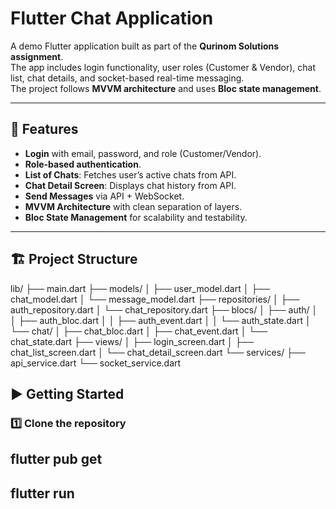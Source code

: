 # Flutter Chat Application

A demo Flutter application built as part of the **Qurinom Solutions assignment**.  
The app includes login functionality, user roles (Customer & Vendor), chat list, chat details, and socket-based real-time messaging.  
The project follows **MVVM architecture** and uses **Bloc state management**.

---

## 🚀 Features
- **Login** with email, password, and role (Customer/Vendor).
- **Role-based authentication**.
- **List of Chats**: Fetches user’s active chats from API.
- **Chat Detail Screen**: Displays chat history from API.
- **Send Messages** via API + WebSocket.
- **MVVM Architecture** with clean separation of layers.
- **Bloc State Management** for scalability and testability.

---

## 🏗️ Project Structure
lib/
├── main.dart
├── models/
│   ├── user_model.dart
│   ├── chat_model.dart
│   └── message_model.dart
├── repositories/
│   ├── auth_repository.dart
│   └── chat_repository.dart
├── blocs/
│   ├── auth/
│   │   ├── auth_bloc.dart
│   │   ├── auth_event.dart
│   │   └── auth_state.dart
│   └── chat/
│       ├── chat_bloc.dart
│       ├── chat_event.dart
│       └── chat_state.dart
├── views/
│   ├── login_screen.dart
│   ├── chat_list_screen.dart
│   └── chat_detail_screen.dart
└── services/
├── api_service.dart
└── socket_service.dart


## ▶️ Getting Started

### 1️⃣ Clone the repository

## flutter pub get

## flutter run
